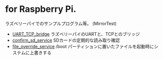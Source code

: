 # for Raspberry Pi.

ラズベリーパイでのサンプルプログラム等。
(MirrorTest)

 * [UART_TCP_bridge](https://github.com/HirohitoHigashi/RaspberryPi/tree/main/UART_TCP_bridge) ラズベリーパイのUARTと、TCPとのブリッジ
 * [confirm_sd_service](https://github.com/HirohitoHigashi/RaspberryPi/tree/main/confirm_sd_service) SDカードの定期的な読み取り確認
 * [file_override_service](https://github.com/HirohitoHigashi/RaspberryPi/tree/main/file_override_service) /boot パーティションに置いたファイルを起動時にシステムに上書きする
